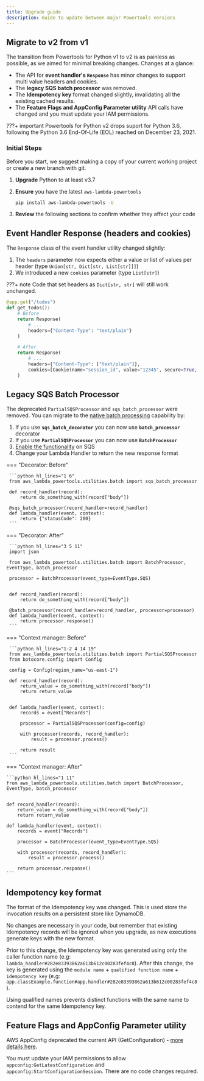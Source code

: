 ```yaml
---
title: Upgrade guide
description: Guide to update between major Powertools versions
---
```


<!-- markdownlint-disable MD043 -->

## Migrate to v2 from v1

The transition from Powertools for Python v1 to v2 is as painless as possible, as we aimed for minimal breaking changes.
Changes at a glance:

* The API for **event handler's `Response`** has minor changes to support multi value headers and cookies.
* The **legacy SQS batch processor** was removed.
* The **Idempotency key** format changed slightly, invalidating all the existing cached results.
* The **Feature Flags and AppConfig Parameter utility** API calls have changed and you must update your IAM permissions.

???+ important
    Powertools for Python v2 drops suport for Python 3.6, following the Python 3.6 End-Of-Life (EOL) reached on December 23, 2021.

### Initial Steps

Before you start, we suggest making a copy of your current working project or create a new branch with git.

1. **Upgrade** Python to at least v3.7

2. **Ensure** you have the latest `aws-lambda-powertools`

    ```bash
    pip install aws-lambda-powertools -U
    ```

3. **Review** the following sections to confirm whether they affect your code

## Event Handler Response (headers and cookies)

The `Response` class of the event handler utility changed slightly:

1. The `headers` parameter now expects either a value or list of values per header (type `Union[str, Dict[str, List[str]]]`)
2. We introduced a new `cookies` parameter (type `List[str]`)

???+ note
    Code that set headers as `Dict[str, str]` will still work unchanged.

```python hl_lines="6 12 13"
@app.get("/todos")
def get_todos():
    # Before
    return Response(
        # ...
        headers={"Content-Type": "text/plain"}
    )

    # After
    return Response(
        # ...
        headers={"Content-Type": ["text/plain"]},
        cookies=[Cookie(name="session_id", value="12345", secure=True, http_only=True)],
    )
```

## Legacy SQS Batch Processor

The deprecated `PartialSQSProcessor` and `sqs_batch_processor` were removed.
You can migrate to the [native batch processing](https://aws.amazon.com/about-aws/whats-new/2021/11/aws-lambda-partial-batch-response-sqs-event-source/) capability by:

1. If you use **`sqs_batch_decorator`** you can now use **`batch_processor`** decorator
2. If you use **`PartialSQSProcessor`** you can now use **`BatchProcessor`**
3. [Enable the functionality](../utilities/batch#required-resources) on SQS
4. Change your Lambda Handler to return the new response format

=== "Decorator: Before"

     ```python hl_lines="1 6"
     from aws_lambda_powertools.utilities.batch import sqs_batch_processor

     def record_handler(record):
         return do_something_with(record["body"])

     @sqs_batch_processor(record_handler=record_handler)
     def lambda_handler(event, context):
         return {"statusCode": 200}
     ```

=== "Decorator: After"

     ```python hl_lines="3 5 11"
     import json

     from aws_lambda_powertools.utilities.batch import BatchProcessor, EventType, batch_processor

     processor = BatchProcessor(event_type=EventType.SQS)


     def record_handler(record):
         return do_something_with(record["body"])

     @batch_processor(record_handler=record_handler, processor=processor)
     def lambda_handler(event, context):
         return processor.response()
     ```

=== "Context manager: Before"

     ```python hl_lines="1-2 4 14 19"
     from aws_lambda_powertools.utilities.batch import PartialSQSProcessor
     from botocore.config import Config

     config = Config(region_name="us-east-1")

     def record_handler(record):
         return_value = do_something_with(record["body"])
         return return_value


     def lambda_handler(event, context):
         records = event["Records"]

         processor = PartialSQSProcessor(config=config)

         with processor(records, record_handler):
             result = processor.process()

         return result
     ```

=== "Context manager: After"

    ```python hl_lines="1 11"
    from aws_lambda_powertools.utilities.batch import BatchProcessor, EventType, batch_processor


    def record_handler(record):
        return_value = do_something_with(record["body"])
        return return_value

    def lambda_handler(event, context):
        records = event["Records"]

        processor = BatchProcessor(event_type=EventType.SQS)

        with processor(records, record_handler):
            result = processor.process()

        return processor.response()
    ```

## Idempotency key format

The format of the Idempotency key was changed. This is used store the invocation results on a persistent store like DynamoDB.

No changes are necessary in your code, but remember that existing Idempotency records will be ignored when you upgrade, as new executions generate keys with the new format.

Prior to this change, the Idempotency key was generated using only the caller function name (e.g: `lambda_handler#282e83393862a613b612c00283fef4c8`).
After this change, the key is generated using the `module name` + `qualified function name` + `idempotency key` (e.g: `app.classExample.function#app.handler#282e83393862a613b612c00283fef4c8`).

Using qualified names prevents distinct functions with the same name to contend for the same Idempotency key.

## Feature Flags and AppConfig Parameter utility

AWS AppConfig deprecated the current API (GetConfiguration) - [more details here](https://github.com/awslabs/aws-lambda-powertools-python/issues/1506#issuecomment-1266645884).

You must update your IAM permissions to allow `appconfig:GetLatestConfiguration` and `appconfig:StartConfigurationSession`. There are no code changes required.
